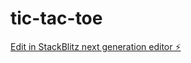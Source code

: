 # tic-tac-toe

[Edit in StackBlitz next generation editor ⚡️](https://stackblitz.com/~/github.com/himmature/tic-tac-toe)